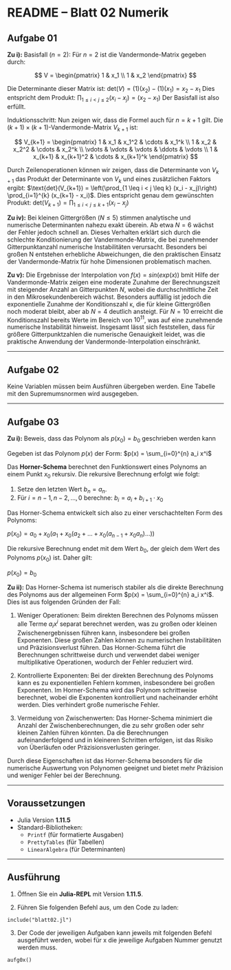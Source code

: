 
# README – Blatt 02 Numerik

## Aufgabe 01

**Zu i):** Basisfall $(n = 2)$: Für $n = 2$ ist die Vandermonde-Matrix gegeben durch: 

$$
V = \begin{pmatrix}
1 & x_1 \\
1 & x_2
\end{pmatrix}
$$

Die Determinante dieser Matrix ist: $\text{det}(V) = (1)(x_2) - (1)(x_1) = x_2 - x_1$ Dies entspricht dem Produkt: $\prod_{1 \leq i < j \leq 2} (x_i - x_j) = (x_2 - x_1)$ Der Basisfall ist also erfüllt.

Induktionsschritt: Nun zeigen wir, dass die Formel auch für $n = k + 1$ gilt. Die $(k+1) \times (k+1)$-Vandermonde-Matrix $V_{k+1}$ ist:

$$
V_{k+1} = \begin{pmatrix}
1 & x_1 & x_1^2 & \cdots & x_1^k \\
1 & x_2 & x_2^2 & \cdots & x_2^k \\
\vdots & \vdots & \vdots & \ddots & \vdots \\
1 & x_{k+1} & x_{k+1}^2 & \cdots & x_{k+1}^k
\end{pmatrix}
$$

Durch Zeilenoperationen können wir zeigen, dass die Determinante von $V_{k+1}$ das Produkt der Determinante von $V_k$ und eines zusätzlichen Faktors ergibt: $\text{det}(V_{k+1}) = \left(\prod_{1 \leq i < j \leq k} (x_i - x_j)\right) \prod_{i=1}^{k} (x_{k+1} - x_i)$. Dies entspricht genau dem gewünschten Produkt: $\text{det}(V_{k+1}) = \prod_{1 \leq i < j \leq k+1} (x_i - x_j)$

**Zu iv):** Bei kleinen Gittergrößen ($N ≤ 5$) stimmen analytische und numerische Determinanten nahezu exakt überein. Ab etwa $N = 6$ wächst der Fehler jedoch schnell an. Dieses Verhalten erklärt sich durch die schlechte Konditionierung der Vandermonde-Matrix, die bei zunehmender Gitterpunktanzahl numerische Instabilitäten verursacht. Besonders bei großen N entstehen erhebliche Abweichungen, die den praktischen Einsatz der Vandermonde-Matrix für hohe Dimensionen problematisch machen.

**Zu v):** Die Ergebnisse der Interpolation von $f(x)=sin⁡(exp⁡(x))$ bmit Hilfe der Vandermonde-Matrix zeigen eine moderate Zunahme der Berechnungszeit mit steigender Anzahl an Gitterpunkten $N$, wobei die durchschnittliche Zeit in den Mikrosekundenbereich wächst. Besonders auffällig ist jedoch die exponentielle Zunahme der Konditionszahl κ, die für kleine Gittergrößen noch moderat bleibt, aber ab $N=4$ deutlich ansteigt. Für $N=10$ erreicht die Konditionszahl bereits Werte im Bereich von $10^{11}$, was auf eine zunehmende numerische Instabilität hinweist. Insgesamt lässt sich feststellen, dass für größere Gitterpunktzahlen die numerische Genauigkeit leidet, was die praktische Anwendung der Vandermonde-Interpolation einschränkt.

---

## Aufgabe 02

Keine Variablen müssen beim Ausführen übergeben werden. Eine Tabelle mit den Supremumsnormen wird ausgegeben.

---

## Aufgabe 03

**Zu i):** Beweis, dass das Polynom als $p(x_0) = b_0$ geschrieben werden kann

Gegeben ist das Polynom $p(x)$ der Form: $p(x) = \sum_{i=0}^{n} a_i x^i$

Das **Horner-Schema** berechnet den Funktionswert eines Polynoms an einem Punkt $x_0$ rekursiv. Die rekursive Berechnung erfolgt wie folgt:

1. Setze den letzten Wert $b_n = a_n$.
2. Für $i = n-1, n-2, \dots, 0$ berechne: $b_i = a_i + b_{i+1} \cdot x_0$

Das Horner-Schema entwickelt sich also zu einer verschachtelten Form des Polynoms:

$p(x_0) = a_0 + x_0 \left( a_1 + x_0 \left( a_2 + \dots + x_0 \left( a_{n-1} + x_0 a_n \right) \dots \right) \right)$

Die rekursive Berechnung endet mit dem Wert $b_0$, der gleich dem Wert des Polynoms $p(x_0)$ ist. Daher gilt:

$p(x_0) = b_0$

**Zu ii):** Das Horner-Schema ist numerisch stabiler als die direkte Berechnung des Polynoms aus der allgemeinen Form $p(x) = \sum_{i=0}^{n} a_i x^i$. Dies ist aus folgenden Gründen der Fall:

1. Weniger Operationen: Beim direkten Berechnen des Polynoms müssen alle Terme $a_i x^i$ separat berechnet werden, was zu großen oder kleinen Zwischenergebnissen führen kann, insbesondere bei großen Exponenten. Diese großen Zahlen können zu numerischen Instabilitäten und Präzisionsverlust führen. Das Horner-Schema führt die Berechnungen schrittweise durch und verwendet dabei weniger multiplikative Operationen, wodurch der Fehler reduziert wird.

2. Kontrollierte Exponenten: Bei der direkten Berechnung des Polynoms kann es zu exponentiellen Fehlern kommen, insbesondere bei großen Exponenten. Im Horner-Schema wird das Polynom schrittweise berechnet, wobei die Exponenten kontrolliert und nacheinander erhöht werden. Dies verhindert große numerische Fehler.

3. Vermeidung von Zwischenwerten: Das Horner-Schema minimiert die Anzahl der Zwischenberechnungen, die zu sehr großen oder sehr kleinen Zahlen führen könnten. Da die Berechnungen aufeinanderfolgend und in kleineren Schritten erfolgen, ist das Risiko von Überläufen oder Präzisionsverlusten geringer.

Durch diese Eigenschaften ist das Horner-Schema besonders für die numerische Auswertung von Polynomen geeignet und bietet mehr Präzision und weniger Fehler bei der Berechnung.

---

## Voraussetzungen

- Julia Version **1.11.5**
- Standard-Bibliotheken:
  - `Printf` (für formatierte Ausgaben)
  - `PrettyTables` (für Tabellen)
  - `LinearAlgebra` (für Determinanten)

---

## Ausführung

1. Öffnen Sie ein **Julia-REPL** mit Version **1.11.5**.

2. Führen Sie folgenden Befehl aus, um den Code zu laden:

```
include("blatt02.jl")
```
3. Der Code der jeweiligen Aufgaben kann jeweils mit folgenden Befehl ausgeführt werden, wobei für x die jeweilige Aufgaben Nummer genutzt werden muss.
```
aufg0x()
```